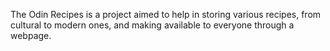 The Odin Recipes is a project aimed to help in storing various recipes, from cultural to modern ones, and making available to everyone through a webpage. 
 